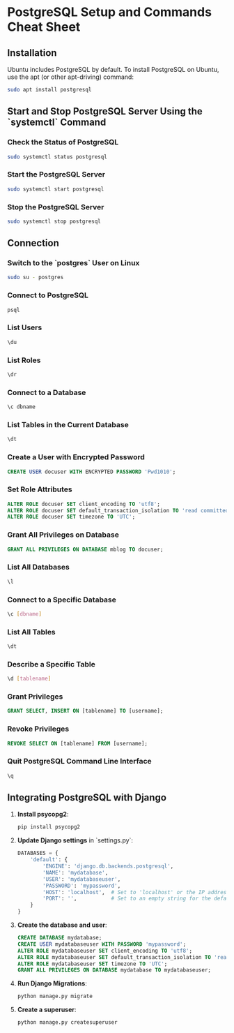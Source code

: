 
# PostgreSQL Setup and Commands Cheat Sheet

## Installation

Ubuntu includes PostgreSQL by default. To install PostgreSQL on Ubuntu, use the apt (or other apt-driving) command:
```bash
sudo apt install postgresql
```

## Start and Stop PostgreSQL Server Using the \`systemctl\` Command

### Check the Status of PostgreSQL
```bash
sudo systemctl status postgresql
```

### Start the PostgreSQL Server
```bash
sudo systemctl start postgresql
```

### Stop the PostgreSQL Server
```bash
sudo systemctl stop postgresql
```

## Connection

### Switch to the \`postgres\` User on Linux
```bash
sudo su - postgres
```

### Connect to PostgreSQL
```sh
psql
```

### List Users
```sh
\du
```

### List Roles
```sh
\dr
```

### Connect to a Database
```sh
\c dbname
```

### List Tables in the Current Database
```sh
\dt
```

### Create a User with Encrypted Password
```sql
CREATE USER docuser WITH ENCRYPTED PASSWORD 'Pwd1010';
```

### Set Role Attributes
```sql
ALTER ROLE docuser SET client_encoding TO 'utf8';
ALTER ROLE docuser SET default_transaction_isolation TO 'read committed';
ALTER ROLE docuser SET timezone TO 'UTC';
```

### Grant All Privileges on Database
```sql
GRANT ALL PRIVILEGES ON DATABASE mblog TO docuser;
```

### List All Databases
```sh
\l
```

### Connect to a Specific Database
```sh
\c [dbname]
```

### List All Tables
```sh
\dt
```

### Describe a Specific Table
```sh
\d [tablename]
```

### Grant Privileges
```sql
GRANT SELECT, INSERT ON [tablename] TO [username];
```

### Revoke Privileges
```sql
REVOKE SELECT ON [tablename] FROM [username];
```

### Quit PostgreSQL Command Line Interface
```sh
\q
```

## Integrating PostgreSQL with Django

1. **Install psycopg2**:
   ```bash
   pip install psycopg2
   ```

2. **Update Django settings** in \`settings.py\`:
   ```python
   DATABASES = {
       'default': {
           'ENGINE': 'django.db.backends.postgresql',
           'NAME': 'mydatabase',
           'USER': 'mydatabaseuser',
           'PASSWORD': 'mypassword',
           'HOST': 'localhost',  # Set to 'localhost' or the IP address of your database server
           'PORT': '',           # Set to an empty string for the default port
       }
   }
   ```

3. **Create the database and user**:
   ```sql
   CREATE DATABASE mydatabase;
   CREATE USER mydatabaseuser WITH PASSWORD 'mypassword';
   ALTER ROLE mydatabaseuser SET client_encoding TO 'utf8';
   ALTER ROLE mydatabaseuser SET default_transaction_isolation TO 'read committed';
   ALTER ROLE mydatabaseuser SET timezone TO 'UTC';
   GRANT ALL PRIVILEGES ON DATABASE mydatabase TO mydatabaseuser;
   ```

4. **Run Django Migrations**:
   ```bash
   python manage.py migrate
   ```

5. **Create a superuser**:
   ```bash
   python manage.py createsuperuser
   ```
